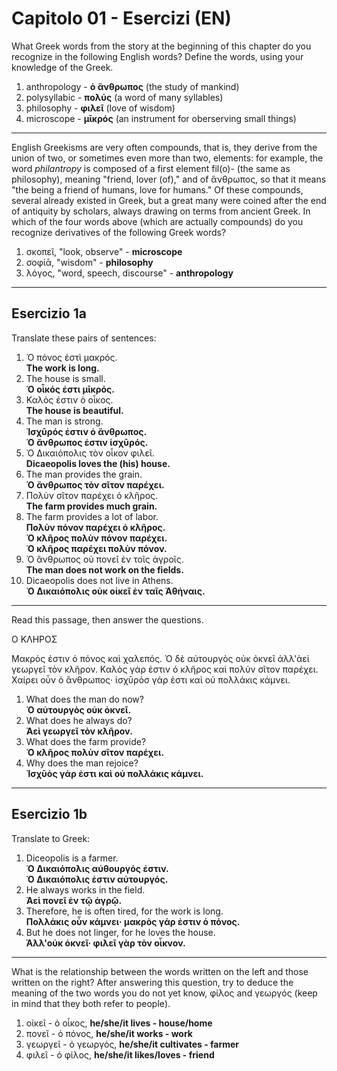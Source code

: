 # Capitolo 01 - Esercizi (EN)

What Greek words from the story at the beginning of this chapter do you recognize in the following English words? Define the words, using your knowledge of the Greek.

1. anthropology - **ὁ ἃνθρωπος** (the study of mankind)
1. polysyllabic - **πολύς** (a word of many syllables)
1. philosophy - **φιλεῖ** (love of wisdom)
1. microscope - **μῑκρός** (an instrument for oberserving small things)

---

English Greekisms are very often compounds, that is, they derive from the union of two, or sometimes even more than two, elements: for example, the word _philantropy_ is composed of a first element fil(o)- (the same as philosophy), meaning "friend, lover (of)," and of ἄνθρωπος, so that it means "the being a friend of humans, love for humans."
Of these compounds, several already existed in Greek, but a great many were coined after the end of antiquity by scholars, always drawing on terms from ancient Greek.
In which of the four words above (which are actually compounds) do you recognize derivatives of the following Greek words?

1. σκοπεῖ, "look, observe" - **microscope**
1. σοφίᾱ, "wisdom" - **philosophy**
1. λόγος, "word, speech, discourse" - **anthropology**

---

## Esercizio 1a

Translate these pairs of sentences:

1. Ὁ πόνος ἐστὶ μακρός.  
   **The work is long.**
1. The house is small.  
   **Ὁ οἶκός ἐστι μῑκρός.**
1. Καλὀς ἐστιν ὁ οἶκος.  
   **The house is beautiful.**
1. The man is strong.  
   **Ἰσχῡρός ἐστιν ὁ ἂνθρωπος.**  
   **Ὁ ἂνθρωπος ἐστιν ἰσχῡρός.**
1. Ὁ Δικαιόπολις τὸν οἶκον φιλεῖ.  
   **Dicaeopolis loves the (his) house.**
1. The man provides the grain.  
   **Ὁ ἂνθρωπος τὸν σῖτον παρέχει.**
1. Πολὺν σῖτον παρέχει ὁ κλῆρος.  
   **The farm provides much grain.**
1. The farm provides a lot of labor.  
   **Πολὺν πόνον παρέχει ὁ κλῆρος.**  
   **Ὁ κλῆρος πολὺν πόνον παρέχει.**  
   **Ὁ κλῆρος παρέχει πολὺν πόνον.**
1. Ὁ ἂνθρωπος οὐ πονεῖ ἐν τοῖς ἀγροῖς.  
   **The man does not work on the fields.**
1. Dicaeopolis does not live in Athens.  
   **Ὁ Δικαιόπολις οὐκ οἰκεῖ ἐν ταῖς Ἀθήναις.**

---

Read this passage, then answer the questions.

Ο ΚΛΗΡΟΣ

Μακρός ἐστιν ὁ πόνος καὶ χαλεπός. Ὁ δὲ αὐτουργὸς οὐκ ὀκνεῖ ἀλλ'ἀεὶ γεωργεῖ τὸν κλῆρον. Καλὸς γάρ ἐστιν ὁ κλῆρος καὶ πολύν σῖτον παρέχει. Χαίρει οὖν ὁ ἂνθρωπος· ἰσχῡρὸσ γάρ ἐστι καὶ οὐ πολλάκις κάμνει.

1. What does the man do now?  
   **Ὁ αὐτουργὸς οὐκ ὀκνεῖ.**
1. What does he always do?  
   **Ἀεὶ γεωργεῖ τὸν κλῆρον.**
1. What does the farm provide?  
   **Ὁ κλῆρος πολὺν σῖτον παρέχει.**
1. Why does the man rejoice?  
   **Ἰσχῡὸς γάρ ἐστι καὶ οὐ πολλάκις κάμνει.**

---

## Esercizio 1b

Translate to Greek:

1. Diceopolis is a farmer.  
   **Ὁ Δικαιόπολις αὐθουργός ἐστιν.**  
   **Ὁ Δικαιόπολις ἐστιν αὐτουργός.**
1. He always works in the field.  
   **Ἀεὶ πονεῖ ἐν τῷ ἀγρῷ.**
1. Therefore, he is often tired, for the work is long.  
   **Πολλάκις οὖν κάμνει· μακρὸς γάρ ἐστιν ὁ πόνος.**
1. But he does not linger, for he loves the house.  
   **Άλλ'οὐκ ὀκνεῖ· φιλεῖ γὰρ τὸν οἶκνον.**

---

What is the relationship between the words written on the left and those written on the right?
After answering this question, try to deduce the meaning of the two words you do not yet know, φίλος and γεωργός (keep in mind that they both refer to people).

1. οἰκεῖ - ὁ οἶκος, **he/she/it lives - house/home**
2. πονεῖ - ὁ πόνος, **he/she/it works - work**
3. γεωργεῖ - ὁ γεωργός, **he/she/it cultivates - farmer**
4. φιλεῖ - ὁ φίλος, **he/she/it likes/loves - friend**
